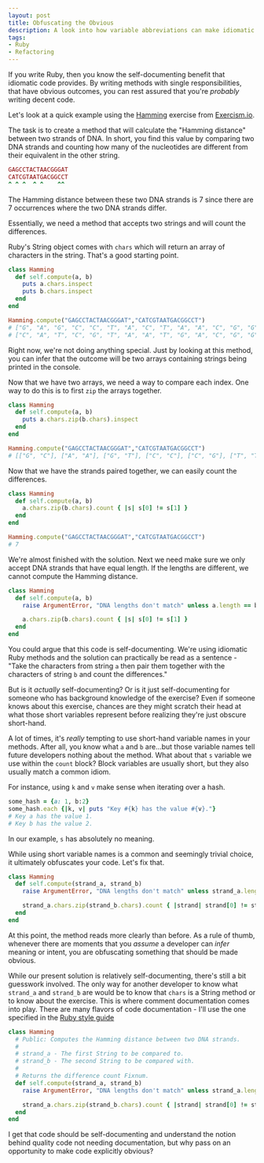 ```yaml
---
layout: post
title: Obfuscating the Obvious
description: A look into how variable abbreviations can make idiomatic code cryptic.
tags:
- Ruby
- Refactoring
---
```


If you write Ruby, then you know the self-documenting benefit that idiomatic
code provides. By writing methods with single responsibilities, that have obvious outcomes,
you can rest assured that you're _probably_ writing decent code.

Let's look at a quick example using the [Hamming](http://exercism.io/exercises/ruby/hamming/readme) exercise from [Exercism.io](http://exercism.io).

The task is to create a method that will calculate the "Hamming distance" between two strands
of DNA.
In short, you find this value by comparing two DNA strands and counting how many of the nucleotides are different from their equivalent in the other string.

```ruby
GAGCCTACTAACGGGAT
CATCGTAATGACGGCCT
^ ^ ^  ^ ^    ^^
```

The Hamming distance between these two DNA strands is 7 since there are 7 occurrences
where the two DNA strands differ.

Essentially, we need a method that accepts two strings and will count the differences.

Ruby's String object comes with `chars` which will return an array of characters in the
string. That's a good starting point.

```ruby
class Hamming
  def self.compute(a, b)
    puts a.chars.inspect
    puts b.chars.inspect
  end
end

Hamming.compute("GAGCCTACTAACGGGAT","CATCGTAATGACGGCCT")
# ["G", "A", "G", "C", "C", "T", "A", "C", "T", "A", "A", "C", "G", "G", "G", "A", "T"]
# ["C", "A", "T", "C", "G", "T", "A", "A", "T", "G", "A", "C", "G", "G", "C", "C", "T"]
```

Right now, we're not doing anything special. Just by looking at this method, you can
infer that the outcome will be two arrays containing strings being printed in the console.

Now that we have two arrays, we need a way to compare each index. One way to do this
is to first `zip` the arrays together.

```ruby
class Hamming
  def self.compute(a, b)
    puts a.chars.zip(b.chars).inspect
  end
end

Hamming.compute("GAGCCTACTAACGGGAT","CATCGTAATGACGGCCT")
# [["G", "C"], ["A", "A"], ["G", "T"], ["C", "C"], ["C", "G"], ["T", "T"], ["A", "A"], ["C", "A"], ["T", "T"], ["A", "G"], ["A", "A"], ["C", "C"], ["G", "G"], ["G", "G"], ["G", "C"], ["A", "C"], ["T", "T"]]
```

Now that we have the strands paired together, we can easily count the differences.

```ruby
class Hamming
  def self.compute(a, b)
    a.chars.zip(b.chars).count { |s| s[0] != s[1] }
  end
end

Hamming.compute("GAGCCTACTAACGGGAT","CATCGTAATGACGGCCT")
# 7
```

We're almost finished with the solution. Next we need make sure we only accept
DNA strands that have equal length. If the lengths are different, we cannot compute the Hamming distance.

```ruby
class Hamming
  def self.compute(a, b)
    raise ArgumentError, "DNA lengths don't match" unless a.length == b.length

    a.chars.zip(b.chars).count { |s| s[0] != s[1] }
  end
end
```

You could argue that this code is self-documenting. We're using idiomatic Ruby methods
and the solution can practically be read as a sentence - "Take the characters from string
`a` then pair them together with the characters of string `b` and count the differences."

But is it _actually_ self-documenting? Or is it just self-documenting for someone
who has background knowledge of the exercise? Even if someone knows about this exercise,
chances are they might scratch their head at what those short variables represent before realizing
they're just obscure short-hand.

A lot of times, it's _really_ tempting to use short-hand variable names in your methods.
After all, you know what `a` and `b` are...but those variable names tell future developers
nothing about the method. What about that `s` variable we use within the `count` block?
Block variables are usually short, but they also usually match a common idiom.

For instance, using `k` and `v` make sense when iterating over a hash.

```ruby
some_hash = {a: 1, b:2}
some_hash.each {|k, v| puts "Key #{k} has the value #{v}."}
# Key a has the value 1.
# Key b has the value 2.
```

In our example, `s` has absolutely no meaning.

While using short variable names is a common and seemingly trivial choice, it ultimately
obfuscates your code. Let's fix that.

```ruby
class Hamming
  def self.compute(strand_a, strand_b)
    raise ArgumentError, "DNA lengths don't match" unless strand_a.length == strand_b.length

    strand_a.chars.zip(strand_b.chars).count { |strand| strand[0] != strand[1] }
  end
end
```

At this point, the method reads more clearly than before. As a rule of thumb, whenever
there are moments that you _assume_ a developer can _infer_ meaning or intent, you
are obfuscating something that should be made obvious.

While our present solution is relatively self-documenting, there's still a bit guesswork involved.
The only way for another developer to know what `strand_a` and `strand_b` are would
be to know that `chars` is a String method or to know about the exercise. This is where comment documentation
comes into play. There are many flavors of code documentation - I'll use the one specified
in the [Ruby style guide](https://github.com/styleguide/ruby/documentation)

```ruby
class Hamming
  # Public: Computes the Hamming distance between two DNA strands.
  #
  # strand_a - The first String to be compared to.
  # strand_b - The second String to be compared with.
  #
  # Returns the difference count Fixnum.
  def self.compute(strand_a, strand_b)
    raise ArgumentError, "DNA lengths don't match" unless strand_a.length == strand_b.length

    strand_a.chars.zip(strand_b.chars).count { |strand| strand[0] != strand[1] }
  end
end
```

I get that code should be self-documenting and understand the notion behind quality code
not needing documentation, but why pass on an opportunity to make code explicitly
obvious?

